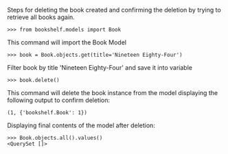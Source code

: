 Steps for deleting the book created and confirming the deletion by trying to retrieve all books again.

```
>>> from bookshelf.models import Book
```
This command will import the Book Model

```
>>> book = Book.objects.get(title='Nineteen Eighty-Four')
```
Filter book by title 'Nineteen Eighty-Four' and save it into variable

```
>>> book.delete()
```

This command will delete the book instance from the model displaying the following output to confirm deletion:
```
(1, {'bookshelf.Book': 1})
```

Displaying final contents of the model after deletion:
```
>>> Book.objects.all().values()
<QuerySet []>
```